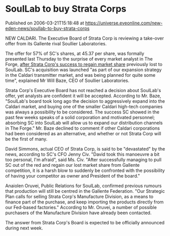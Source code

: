 # SoulLab to buy Strata Corps
Published on 2006-03-21T15:18:48 at https://universe.eveonline.com/new-eden-news/soullab-to-buy-strata-corps

NEW CALDARI. The Executive Board of Strata Corp is reviewing a take-over offer from its Gallente rival Soullier Laboratories. 

The offer for 57% of SC's shares, at 45.37 per share, was formally presented last Thursday to the surprise of every market analyst in The Forge, [after Strata Corp's success to regain market share](http://myeve.eve-online.com/news.asp?a=single&nid=1071&tid=6) previously lost to SoulLab. SC's acquisition was launched "as part of our expansion strategy in the Caldari transmitter market, and was being planned for quite some time", explained Mr Will Baze, CEO of Soullier Laboratories. 

Strata Corp's Executive Board has not reached a decision about SoulLab's offer, yet analysts are confident it will be accepted. According to Mr. Baze, "SoulLab's board took long ago the decision to aggressively expand into the Caldari market, and buying one of the smaller Caldari high-tech companies was always a possibility to be considered. The success SC showed in the past few weeks speaks of a solid corporation and motivated personnel; absorbing SC into SoulLab will allow us to expand our distribution channels in The Forge." Mr. Baze declined to comment if other Caldari corporations had been considered as an alternative, and whether or not Strata Corp will be the first of many. 

David Simmons, actual CEO of Strata Corp, is said to be "devastated" by the news, according to SC's CFO Jenny Civ. "David took this manoeuvre a bit too personal, I'm afraid", said Ms. Civ. "After successfully managing to pull SC out of the red and regain our lost market share from Gallente competition, it is a harsh blow to suddenly be confronted with the possibility of having your competitor as owner and President of the board." 

Anaiolen Oruvei, Public Relations for SoulLab, confirmed previous rumours that production will still be centred in the Gallente Federation. "Our Strategic Plan calls for selling Strata Corp's Manufacture Division, as a means to finance part of the purchase, and keep importing the products directly from our Fed-based factories." According to Mr. Oruvei, a number of possible purchasers of the Manufacture Division have already been contacted. 

The answer from Strata Corp's Board is expected to be officially announced during next week.
